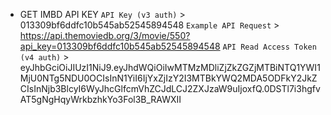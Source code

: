 - GET IMBD API KEY
  `API Key (v3 auth)` > 013309bf6ddfc10b545ab52545894548
  `Example API Request` > https://api.themoviedb.org/3/movie/550?api_key=013309bf6ddfc10b545ab52545894548
  `API Read Access Token (v4 auth)` > eyJhbGciOiJIUzI1NiJ9.eyJhdWQiOiIwMTMzMDliZjZkZGZjMTBiNTQ1YWI1MjU0NTg5NDU0OCIsInN1YiI6IjYxZjIzY2I3MTBkYWQ2MDA5ODFkY2JkZCIsInNjb3BlcyI6WyJhcGlfcmVhZCJdLCJ2ZXJzaW9uIjoxfQ.0DSTl7i3hgfvAT5gNgHqyWrkbzhkYo3Fol3B_RAWXII

  

